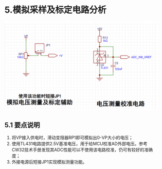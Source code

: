 # 5.模拟采样及标定电路分析

<img src="https://raw.githubusercontent.com/hazy1k/My-drawing-bed/main/2024/11/20-16-44-12-屏幕截图%202024-11-20%20164407.png" title="" alt="屏幕截图 2024-11-20 164407.png" width="783">

## 5.1 要点说明

1. 将VP接入供电时，滑动变阻器RP1即可模拟出0-VP大小的电压；
2. 使用TL431电路提供2.5V基准电压，用于给MCU校准AD外部电压。参考CW32技术手册发现其ADC性能可以不使用该电路校准，仍可有较好的准确度；
3. 外接电源后短接JP1实现模拟测量功能。


